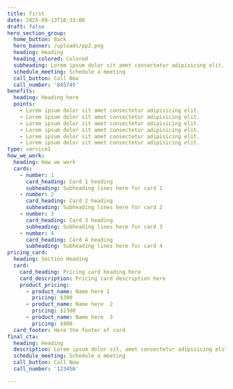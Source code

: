 ```yaml
---
title: first
date: 2025-09-13T16:33:00
draft: false
hero_section_group:
  home_button: Back
  hero_banner: /uploads/pp2.png
  heading: Heading
  heading_colored: Colored
  subheading: Lorem ipsum dolor sit amet consectetur adipisicing elit. Voluptatibus nihil ducimus placeat laboriosam aspernatur temporibus autem nesciunt sint molestiae qui!
  schedule_meeting: Schedule a meeting
  call_button: Call Now
  call_number: '845745'
benefits:
  heading: Heading here
  points:
    - Lorem ipsum dolor sit amet consectetur adipisicing elit.
    - Lorem ipsum dolor sit amet consectetur adipisicing elit.
    - Lorem ipsum dolor sit amet consectetur adipisicing elit.
    - Lorem ipsum dolor sit amet consectetur adipisicing elit.
    - Lorem ipsum dolor sit amet consectetur adipisicing elit.
    - Lorem ipsum dolor sit amet consectetur adipisicing elit.
type: service1
how_we_work:
  heading: How we work
  cards:
    - number: 1
      card_heading: Card 1 heading
      subheading: Subheading lines here for card 1
    - number: 2
      card_heading: Card 2 heading
      subheading: Subheading lines here for card 2
    - number: 3
      card_heading: Card 3 heading
      subheading: Subheading lines here for card 3
    - number: 4
      card_heading: Card 4 heading
      subheading: Subheading lines here for card 4
pricing_card:
  heading: Section Heading
  card:
    card_heading: Pricing card heading here
    card_description: Pricing card description here
    product_pricing:
      - product_name: Name here 1
        pricing: $300 
      - product_name: Name here  2
        pricing: $1300 
      - product_name: Name here  3
        pricing: $800 
  card_footer: Here the footer of card
final_cta:
  heading: Heading
  description: Lorem ipsum dolor sit, amet consectetur adipisicing elit. Autem, omnis
  schedule_meeting: Schedule a meeting
  call_button: Call Now
  call_number: '123456'

---
```


